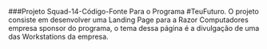
###Projeto Squad-14-Código-Fonte 
Para o Programa #TeuFuturo. O projeto consiste em desenvolver uma Landing Page para a Razor Computadores empresa sponsor do programa, o tema dessa página é a divulgação de uma das Workstations da empresa.
